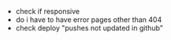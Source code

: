 - check if responsive
- do i have to have error pages other than 404
- check deploy "pushes not updated in github"
